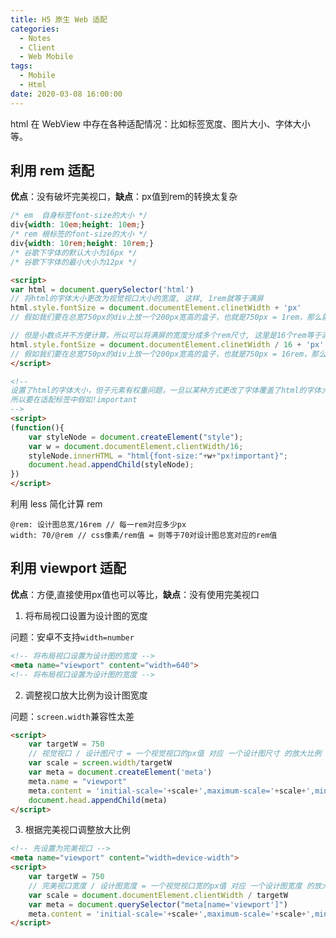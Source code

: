 ```yaml
---
title: H5 原生 Web 适配
categories:
  - Notes
  - Client
  - Web Mobile
tags:
  - Mobile
  - Html
date: 2020-03-08 16:00:00
---
```


html 在 WebView 中存在各种适配情况：比如标签宽度、图片大小、字体大小等。

## 利用 rem 适配

**优点**：没有破坏完美视口，**缺点**：px值到rem的转换太复杂

~~~css
/* em  自身标签font-size的大小 */
div{width: 10em;height: 10em;}
/* rem 根标签的font-size的大小 */
div{width: 10rem;height: 10rem;}
/* 谷歌下字体的默认大小为16px */
/* 谷歌下字体的最小大小为12px */
~~~

<!-- more -->

~~~html
<script>
var html = document.querySelector('html')
// 将html的字体大小更改为视觉视口大小的宽度, 这样, 1rem就等于满屏
html.style.fontSize = document.documentElement.clinetWidth + 'px'
// 假如我们要在总宽750px的div上放一个200px宽高的盒子，也就是750px = 1rem，那么就是200 / 750 ≈0.26rem

// 但是小数点并不方便计算，所以可以将满屏的宽度分成多个rem尺寸, 这里是16个rem等于满屏
html.style.fontSize = document.documentElement.clinetWidth / 16 + 'px'
// 假如我们要在总宽750px的div上放一个200px宽高的盒子，也就是750px = 16rem，那么就是(200 / 750) * 16 ≈ 4.26rem
</script>

<!--
设置了html的字体大小，但子元素有权重问题，一旦以某种方式更改了字体覆盖了html的字体大小，那么适配将不起效果，
所以要在适配标签中假如!important
-->
<script>
(function(){
    var styleNode = document.createElement("style");
	var w = document.documentElement.clientWidth/16;
	styleNode.innerHTML = "html{font-size:"+w+"px!important}";
	document.head.appendChild(styleNode);
})
</script>
~~~

利用 less 简化计算 rem

~~~less
@rem: 设计图总宽/16rem // 每一rem对应多少px
width: 70/@rem // css像素/rem值 = 则等于70对设计图总宽对应的rem值
~~~

## 利用 viewport 适配

**优点**：方便,直接使用px值也可以等比，**缺点**：没有使用完美视口

1. 将布局视口设置为设计图的宽度

问题：安卓不支持`width=number`

~~~html
<!-- 将布局视口设置为设计图的宽度 -->
<meta name="viewport" content="width=640">
<!-- 将布局视口设置为设计图的宽度 -->
~~~

2. 调整视口放大比例为设计图宽度

问题：`screen.width`兼容性太差

~~~html
<script>
    var targetW = 750
    // 视觉视口 / 设计图尺寸 = 一个视觉视口的px值 对应 一个设计图尺寸 的放大比例
    var scale = screen.width/targetW
    var meta = document.createElement('meta')
    meta.name = "viewport"
    meta.content = 'initial-scale='+scale+',maximum-scale='+scale+',minimum-scale='+scale+',user-scalable=no'
    document.head.appendChild(meta)
</script>
~~~

3. 根据完美视口调整放大比例

~~~html
<!-- 先设置为完美视口 -->
<meta name="viewport" content="width=device-width">
<script>
    var targetW = 750
    // 完美视口宽度 / 设计图宽度 = 一个视觉视口宽的px值 对应 一个设计图宽度 的放大比例
    var scale = document.documentElement.clientWidth / targetW
    var meta = document.querySelector("meta[name='viewport']")
    meta.content = 'initial-scale='+scale+',maximum-scale='+scale+',minimum-scale='+scale+',user-scalable=no'
</script>
~~~
